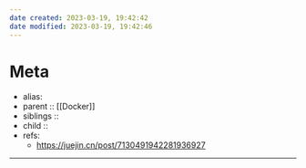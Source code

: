 ```yaml
---
date created: 2023-03-19, 19:42:42
date modified: 2023-03-19, 19:42:46
---
```


# Meta

- alias:
- parent :: [[Docker]]
- siblings ::
- child ::
- refs:
    - https://juejin.cn/post/7130491942281936927

---
